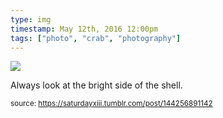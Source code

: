 ```yaml
---
type: img
timestamp: May 12th, 2016 12:00pm
tags: ["photo", "crab", "photography"]
---
```

<img src="https://saturdayxiii.github.io/media/144256891142.jpg"/>

Always look at the bright side of the shell.
 
  
<small>source: https://saturdayxiii.tumblr.com/post/144256891142</small>